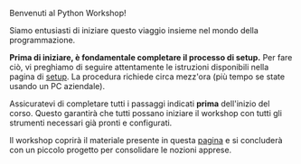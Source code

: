 Benvenuti al Python Workshop!

Siamo entusiasti di iniziare questo viaggio insieme nel mondo della programmazione.

**Prima di iniziare, è fondamentale completare il processo di setup.** Per fare ciò, vi preghiamo di seguire attentamente le istruzioni disponibili nella pagina di [setup](setup.md). La procedura richiede circa mezz'ora (più tempo se state usando un PC aziendale).

Assicuratevi di completare tutti i passaggi indicati **prima** dell'inizio del corso. Questo garantirà che tutti possano iniziare il workshop con tutti gli strumenti necessari già pronti e configurati.

Il workshop coprirà il materiale presente in questa [pagina](material/00_introduction.md) e si concluderà con un piccolo progetto per consolidare le nozioni apprese.
